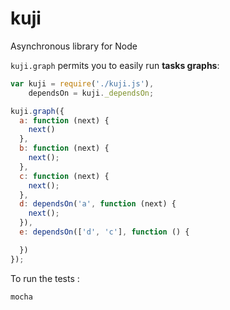 kuji
====

Asynchronous library for Node

`kuji.graph` permits you to easily run __tasks graphs__:

``` javascript
var kuji = require('./kuji.js'),
    dependsOn = kuji._dependsOn;

kuji.graph({
  a: function (next) {
    next()
  },
  b: function (next) {
    next();
  },
  c: function (next) {  
    next();
  },
  d: dependsOn('a', function (next) {
    next();
  }),
  e: dependsOn(['d', 'c'], function () {

  })
});

```


To run the tests :
```
mocha
```
